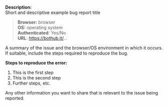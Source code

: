 **Description:**  
Short and descriptive example bug report title

> **Browser:** browser  
> **OS:** operating system  
> **Authenticated**: Yes/No  
> **URL**: https://bothub.it/...  

A summary of the issue and the browser/OS environment in which it occurs. If suitable, include the steps required to reproduce the bug.


**Steps to reproduce the error:**

1. This is the first step
2. This is the second step
3. Further steps, etc.


Any other information you want to share that is relevant to the issue being reported.

